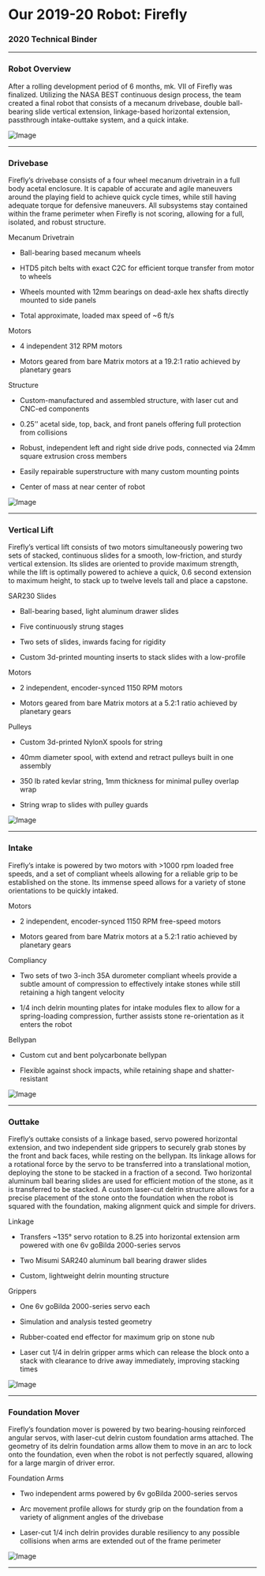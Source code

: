 # Our 2019-20 Robot: Firefly

### 2020 Technical Binder

---

### Robot Overview

After a rolling development period of 6 months, mk. VII of Firefly was finalized. Utilizing the NASA BEST continuous design process, the team created a final robot that consists of a mecanum drivebase, double ball-bearing slide vertical extension, linkage-based horizontal extension, passthrough intake-outtake system, and a quick intake.

![Image](https://lh3.googleusercontent.com/pw/ACtC-3fBy4GRSNzB_Ms32Ir0oKTS9ElfnTvWIjTtaUo4Uy_qSTOuEiIg8R5RGM473hFZW6GWAyboYc2vVfSbBkLXBFSRn4ndyAynqWr_RYypsxNv_KcNk-rHyn10WTmP4E9KnYSNrXwUcv29WXq_sN66J9ry=w512-h384-no?authuser=1)

---

### Drivebase

Firefly’s drivebase consists of a four wheel mecanum drivetrain in a full body acetal enclosure. It is capable of accurate and agile maneuvers around the playing field to achieve quick cycle times, while still having adequate torque for defensive maneuvers. All subsystems stay contained within the frame perimeter when Firefly is not scoring, allowing for a full, isolated, and robust structure.

Mecanum Drivetrain

- Ball-bearing based mecanum wheels

- HTD5 pitch belts with exact C2C for efficient torque transfer from motor to wheels

- Wheels mounted with 12mm bearings on dead-axle hex shafts directly mounted to side panels

- Total approximate, loaded max speed of ~6 ft/s

Motors

- 4 independent 312 RPM motors

- Motors geared from bare Matrix motors at a 19.2:1 ratio achieved by planetary gears

Structure

- Custom-manufactured and assembled structure, with laser cut and CNC-ed components

- 0.25’’ acetal side, top, back, and front panels offering full protection from collisions

- Robust, independent left and right side drive pods, connected via 24mm square extrusion cross members

- Easily repairable superstructure with many custom mounting points

- Center of mass at near center of robot

![Image](https://lh3.googleusercontent.com/pw/ACtC-3ci3feWzFbmg1Y5qSCozk7jwy301dupLznwbBrFFriDq6tixeAdgcMHGMdvSqrSd6-8FJ6XMge26-6p7lif-aRktcZCx4mj9IPG5gEyBrjs7XLluvCozt-yJtDaxoB0z5ZRszmd4nu0DhWMueFn1xBm=w1238-h912-no?authuser=1)

---

### Vertical Lift

Firefly’s vertical lift consists of two motors simultaneously powering two sets of stacked, continuous slides for a smooth, low-friction, and sturdy vertical extension. Its slides are oriented to provide maximum strength, while the lift is optimally powered to achieve a quick, 0.6 second extension to maximum height, to stack up to twelve levels tall and place a capstone.

SAR230 Slides

- Ball-bearing based, light aluminum drawer slides

- Five continuously strung stages

- Two sets of slides, inwards facing for rigidity

- Custom 3d-printed mounting inserts to stack slides with a low-profile

Motors

- 2 independent, encoder-synced 1150 RPM motors

- Motors geared from bare Matrix motors at a 5.2:1 ratio achieved by planetary gears

Pulleys

- Custom 3d-printed NylonX spools for string

- 40mm diameter spool, with extend and retract pulleys built in one assembly

- 350 lb rated kevlar string, 1mm thickness for minimal pulley overlap wrap

- String wrap to slides with pulley guards

![Image](https://lh3.googleusercontent.com/pw/ACtC-3eGdkRXkdACefYMSjEAY2j9gdfkU6VxOaBYRQU9UgdvwR-rQ8SHQJwQ-SpW9tgEodxW5SNpMhwmOq1AesnP4kKqf0VKEmi9g1JnH7n84V9w17ufbIuEnmYFjFVinIx0pw5uIsZBk2G7qkOufCNcIA3q=w1388-h912-no?authuser=1)

---

### Intake

Firefly’s intake is powered by two motors with >1000 rpm loaded free speeds, and a set of compliant wheels allowing for a reliable grip to be established on the stone. Its immense speed allows for a variety of stone orientations to be quickly intaked.

Motors

- 2 independent, encoder-synced 1150 RPM free-speed motors

- Motors geared from bare Matrix motors at a 5.2:1 ratio achieved by planetary gears

Compliancy

- Two sets of two 3-inch 35A durometer compliant wheels provide a subtle amount of compression to effectively intake stones while still retaining a high tangent velocity

- 1/4 inch delrin mounting plates for intake modules flex to allow for a spring-loading compression, further assists stone re-orientation as it enters the robot

Bellypan

- Custom cut and bent polycarbonate bellypan

- Flexible against shock impacts, while retaining shape and shatter-resistant

<!-- Use this rel url for images -->

![Image](/images/illustrations/firefly_robot_4.png)

---

### Outtake

Firefly’s outtake consists of a linkage based, servo powered horizontal extension, and two independent side grippers to securely grab stones by the front and back faces, while resting on the bellypan. Its linkage allows for a rotational force by the servo to be transferred into a translational motion, deploying the stone to be stacked in a fraction of a second. Two horizontal aluminum ball bearing slides are used for efficient motion of the stone, as it is transferred to be stacked. A custom laser-cut delrin structure allows for a precise placement of the stone onto the foundation when the robot is squared with the foundation, making alignment quick and simple for drivers.

Linkage

- Transfers ~135° servo rotation to 8.25 into horizontal extension arm powered with one 6v goBilda 2000-series servos

- Two Misumi SAR240 aluminum ball bearing drawer slides

- Custom, lightweight delrin mounting structure

Grippers

- One 6v goBilda 2000-series servo each

- Simulation and analysis tested geometry

- Rubber-coated end effector for maximum grip on stone nub

- Laser cut 1/4 in delrin gripper arms which can release the block onto a stack with clearance to drive away immediately, improving stacking times

![Image](https://lh3.googleusercontent.com/pw/ACtC-3eQxNt_Er5pNgnUsSIbRw-nI5_6zgwBBew6o0TvSuDQb4veQ3otnEnZ3v6JHp47hcSKO-45K5aizIctXHK08qPuH6E1YrLH4oP3lvsMZgjBNTFDPoEPDrm8P1R5yJcrKEJBau7LZh0schojwGifOtNi=w1216-h912-no?authuser=1)

---

### Foundation Mover

Firefly’s foundation mover is powered by two bearing-housing reinforced angular servos, with laser-cut delrin custom foundation arms attached. The geometry of its delrin foundation arms allow them to move in an arc to lock onto the foundation, even when the robot is not perfectly squared, allowing for a large margin of driver error.

Foundation Arms

- Two independent arms powered by 6v goBilda 2000-series servos

- Arc movement profile allows for sturdy grip on the foundation from a variety of alignment angles of the drivebase

- Laser-cut 1/4 inch delrin provides durable resiliency to any possible collisions when arms are extended out of the frame perimeter

![Image](https://lh3.googleusercontent.com/pw/ACtC-3cPLve1s4SGyHIac-mupLAuwDGleeHlDCQhjg6stUfv4mPTrWqDRREtyYTKPVpOroktrAsl1P8pOwiC4gyAUhAMBczoS22rUEe_n5VewTWlpkpV30qBPryM22scumlVInnssKzIEsMhBHXpKwGOu7c0=w1216-h912-no?authuser=1)

---
